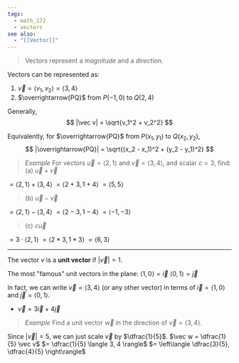 ```yaml
---
tags:
  - math_172
  - vectors
see also:
  - "[[Vector]]"
---
```


> Vectors represent a *magnitude* and a *direction*.

Vectors can be represented as:
1. $\vec v = \langle v_1, v_2 \rangle = \langle 3, 4 \rangle$
2. $\overrightarrow{PQ}$ from $P(-1, 0)$ to $Q(2, 4)$

Generally,
$$ |\vec v| = \sqrt{v_1^2 + v_2^2} $$

Equivalently, for $\overrightarrow{PQ}$ from $P(x_1, y_1)$ to $Q(x_2, y_2)$,
$$ |\overrightarrow{PQ}| = \sqrt{(x_2 - x_1)^2 + (y_2 - y_1)^2} $$

> *Example*
> For vectors $\vec u = \langle 2, 1 \rangle$ and $\vec v = \langle 3, 4 \rangle$, and scalar $c = 3$, find:
> (a) $\vec u + \vec v$

$= \langle 2, 1 \rangle + \langle 3, 4 \rangle$
$= \langle 2 + 3, 1 + 4 \rangle$
$= \langle 5, 5 \rangle$

> (b) $\vec u - \vec v$

$= \langle 2, 1 \rangle - \langle 3, 4 \rangle$
$= \langle 2 - 3, 1 - 4 \rangle$
$= \langle -1, -3 \rangle$

> (c) $c \vec u$

$= 3 \cdot \langle 2, 1 \rangle$
$= \langle 2 * 3, 1 * 3 \rangle$
$= \langle 6, 3 \rangle$

---

The vector $v$ is a **unit vector** if $|\vec v| = 1$.

The most "famous" unit vectors in the plane:
$\langle 1, 0 \rangle = \vec i$
$\langle 0, 1 \rangle = \vec j$

In fact, we can write $\vec v = \langle 3, 4 \rangle$ (or any other vector) in terms of $\vec i = \langle 1, 0 \rangle$ and $\vec j = \langle 0, 1 \rangle$.
- $\vec v = 3 \vec i + 4 \vec j$

> *Example*
> Find a unit vector $\vec w$ in the direction of $\vec v = \langle 3, 4 \rangle$.

Since $|\vec v| = 5$, we can just scale $\vec v$ by $\dfrac{1}{5}$.
$\vec w = \dfrac{1}{5} \vec v$
$= \dfrac{1}{5} \langle 3, 4 \rangle$
$= \left\langle \dfrac{3}{5}, \dfrac{4}{5} \right\rangle$